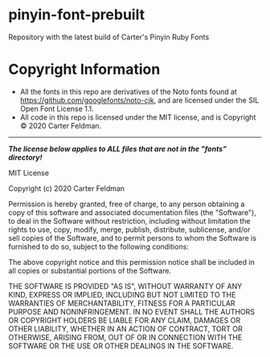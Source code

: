 # pinyin-font-prebuilt
Repository with the latest build of Carter's Pinyin Ruby Fonts

# Copyright Information
* All the fonts in this repo are derivatives of the Noto fonts found at https://github.com/googlefonts/noto-cjk, and are licensed under the SIL Open Font License 1.1. 
* All code in this repo is licensed under the MIT license, and is Copyright © 2020 Carter Feldman.

---
***The license below applies to ALL files that are not in the "fonts" directory!***


MIT License

Copyright (c) 2020 Carter Feldman

Permission is hereby granted, free of charge, to any person obtaining a copy
of this software and associated documentation files (the "Software"), to deal
in the Software without restriction, including without limitation the rights
to use, copy, modify, merge, publish, distribute, sublicense, and/or sell
copies of the Software, and to permit persons to whom the Software is
furnished to do so, subject to the following conditions:

The above copyright notice and this permission notice shall be included in all
copies or substantial portions of the Software.

THE SOFTWARE IS PROVIDED "AS IS", WITHOUT WARRANTY OF ANY KIND, EXPRESS OR
IMPLIED, INCLUDING BUT NOT LIMITED TO THE WARRANTIES OF MERCHANTABILITY,
FITNESS FOR A PARTICULAR PURPOSE AND NONINFRINGEMENT. IN NO EVENT SHALL THE
AUTHORS OR COPYRIGHT HOLDERS BE LIABLE FOR ANY CLAIM, DAMAGES OR OTHER
LIABILITY, WHETHER IN AN ACTION OF CONTRACT, TORT OR OTHERWISE, ARISING FROM,
OUT OF OR IN CONNECTION WITH THE SOFTWARE OR THE USE OR OTHER DEALINGS IN THE
SOFTWARE.
